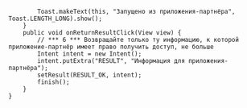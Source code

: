            Toast.makeText(this, "Запущено из приложения-партнёра", Toast.LENGTH_LONG).show();
        }
        public void onReturnResultClick(View view) {
            // *** 6 *** Возвращайте только ту информацию, к которой приложение-партнёр имеет право получить доступ, не больше
            Intent intent = new Intent();
            intent.putExtra("RESULT", "Информация для приложения-партнёра");
            setResult(RESULT_OK, intent);
            finish();
        }
    }